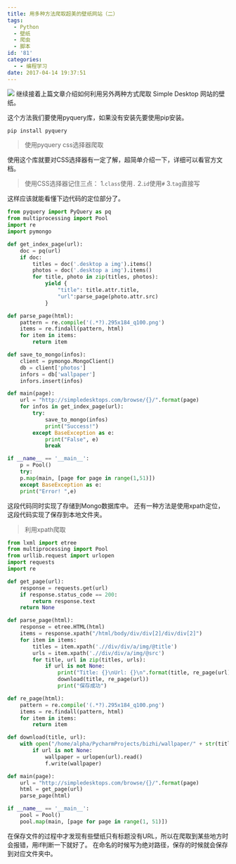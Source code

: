 ```yaml
---
title: 用多种方法爬取超美的壁纸网站（二）
tags:
  - Python
  - 壁纸
  - 爬虫
  - 脚本
id: '81'
categories:
  - - 编程学习
date: 2017-04-14 19:37:51
---
```


![](https://cdn.pixabay.com/photo/2016/02/14/09/45/precious-1199183__480.jpg) 继续接着上篇文章介绍如何利用另外两种方式爬取 Simple Desktop 网站的壁纸。
<!-- more -->
这个方法我们要使用pyquery库，如果没有安装先要使用pip安装。

```bash
pip install pyquery
```

> 使用pyquery css选择器爬取

使用这个库就要对CSS选择器有一定了解，超简单介绍一下，详细可以看官方文档。

> 使用CSS选择器记住三点： 1.`class`使用`.` 2.`id`使用`#` 3.`tag`直接写

这样应该就能看懂下边代码的定位部分了。

```python
from pyquery import PyQuery as pq
from multiprocessing import Pool
import re
import pymongo

def get_index_page(url):
    doc = pq(url)
    if doc:
        titles = doc('.desktop a img').items()
        photos = doc('.desktop a img').items()
        for title, photo in zip(titles, photos):
            yield {
                "title": title.attr.title,
                "url":parse_page(photo.attr.src)
            }

def parse_page(html):
    pattern = re.compile('(.*?).295x184_q100.png')
    items = re.findall(pattern, html)
    for item in items:
        return item

def save_to_mongo(infos):
    client = pymongo.MongoClient()
    db = client['photos']
    infors = db['wallpaper']
    infors.insert(infos)

def main(page):
    url = "http://simpledesktops.com/browse/{}/".format(page)
    for infos in get_index_page(url):
        try:
            save_to_mongo(infos)
            print("Success!")
        except BaseException as e:
            print("False", e)
            break

if __name__ == '__main__':
    p = Pool()
    try:
    p.map(main, [page for page in range(1,51)])
    except BaseException as e:
    print("Error! ",e)
```

这段代码同时实现了存储到Mongo数据库中。 还有一种方法是使用xpath定位，这段代码实现了保存到本地文件夹。

> 利用xpath爬取

```python
from lxml import etree
from multiprocessing import Pool
from urllib.request import urlopen
import requests
import re

def get_page(url):
    response = requests.get(url)
    if response.status_code == 200:
        return response.text
    return None

def parse_page(html):
    response = etree.HTML(html)
    items = response.xpath("/html/body/div/div[2]/div/div[2]")
    for item in items:
        titles = item.xpath('.//div/div/a/img/@title')
        urls = item.xpath('.//div/div/a/img/@src')
        for title, url in zip(titles, urls):
            if url is not None:
                print("Title: {}\nUrl: {}\n".format(title, re_page(url)))
                download(title, re_page(url))
                print("保存成功")

def re_page(html):
    pattern = re.compile('(.*?).295x184_q100.png')
    items = re.findall(pattern, html)
    for item in items:
        return item

def download(title, url):
    with open("/home/alpha/PycharmProjects/bizhi/wallpaper/" + str(title) + ".png", 'wb') as f:
        if url is not None:
            wallpaper = urlopen(url).read()
            f.write(wallpaper)

def main(page):
    url = "http://simpledesktops.com/browse/{}/".format(page)
    html = get_page(url)
    parse_page(html)

if __name__ == '__main__':
    pool = Pool()
    pool.map(main, [page for page in range(1, 51)])
```

在保存文件的过程中才发现有些壁纸只有标题没有URL，所以在爬取到某些地方时会报错，用if判断一下就好了。 在命名的时候写为绝对路径，保存的时候就会保存到对应文件夹中。